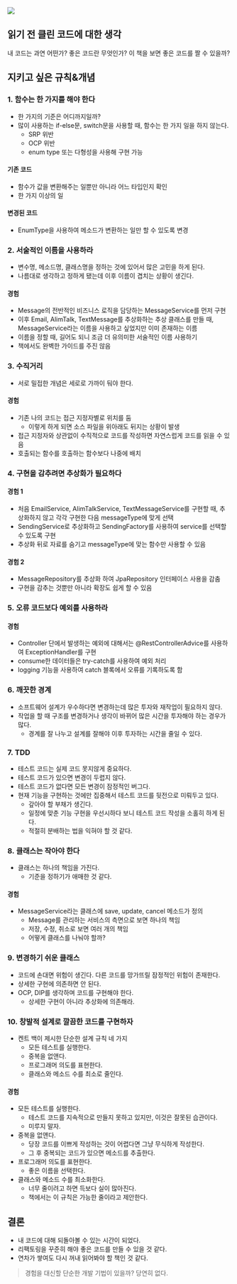 ![](https://i.imgur.com/eua2WOR.png)

## 읽기 전 클린 코드에 대한 생각

내 코드는 과연 어떤가?
좋은 코드란 무엇인가?
이 책을 보면 좋은 코드를 짤 수 있을까?


## 지키고 싶은 규칙&개념

### 1. 함수는 한 가지를 해야 한다

* 한 가지의 기준은 어디까지일까?
* 많이 사용하는 if-else문, switch문을 사용할 때, 함수는 한 가지 일을 하지 않는다.
    * SRP 위반
    * OCP 위반
    * enum type 또는 다형성을 사용해 구현 가능

#### 기존 코드

* 함수가 값을 변환해주는 일뿐만 아니라 어느 타입인지 확인
* 한 가지 이상의 일

#### 변경된 코드

* EnumType을 사용하여 메소드가 변환하는 일만 할 수 있도록 변경

### 2. 서술적인 이름을 사용하라

* 변수명, 메소드명, 클래스명을 정하는 것에 있어서 많은 고민을 하게 된다.
* 나름대로 생각하고 정하게 됐는데 이후 이름이 겹치는 상황이 생긴다.

#### 경험

* Message의 전반적인 비즈니스 로직을 담당하는 MessageService를 먼저 구현
* 이후 Email, AlimTalk, TextMessage를 추상화하는 추상 클래스를 만들 때, MessageService라는 이름을 사용하고 싶었지만 이미 존재하는 이름
* 이름을 정할 때, 길어도 되니 조금 더 유의미한 서술적인 이름 사용하기
* 책에서도 완벽한 가이드를 주진 않음

### 3. 수직거리

* 서로 밀접한 개념은 세로로 가까이 둬야 한다.

#### 경험

* 기존 나의 코드는 접근 지정자별로 위치를 둠
    * 이렇게 하게 되면 소스 파일을 위아래도 뒤지는 상황이 발생
* 접근 지정자와 상관없이 수직적으로 코드를 작성하면 자연스럽게 코드를 읽을 수 있음
* 호출되는 함수를 호출하는 함수보다 나중에 배치


### 4. 구현을 감추려면 추상화가 필요하다

#### 경험 1

* 처음 EmailService, AlimTalkService, TextMessageService를 구현할 때, 추상화하지 않고 각각 구현한 다음 messageType에 맞게 선택
* SendingService로 추상화하고 SendingFactory를 사용하여 service를 선택할 수 있도록 구현
* 추상화 뒤로 자료를 숨기고 messageType에 맞는 함수만 사용할 수 있음

#### 경험 2

* MessageRepository를 추상화 하여 JpaRepository 인터페이스 사용을 감춤
* 구현을 감추는 것뿐만 아니라 확장도 쉽게 할 수 있음

### 5. 오류 코드보다 예외를 사용하라

#### 경험

* Controller 단에서 발생하는 예외에 대해서는 @RestControllerAdvice를 사용하여 ExceptionHandler를 구현
* consume한 데이터들은 try-catch를 사용하여 예외 처리
* logging 기능을 사용하여 catch 블록에서 오류를 기록하도록 함


### 6. 깨끗한 경계

* 소프트웨어 설계가 우수하다면 변경하는데 많은 투자와 재작업이 필요하지 않다.
* 작업을 할 때 구조를 변경하거나 생각이 바뀌어 많은 시간을 투자해야 하는 경우가 많다.
    * 경계를 잘 나누고 설계를 잘해야 이후 투자하는 시간을 줄일 수 있다.

### 7. TDD
* 테스트 코드는 실제 코드 못지않게 중요하다.
* 테스트 코드가 있으면 변경이 두렵지 않다.
* 테스트 코드가 없다면 모든 변경이 잠정적인 버그다.
* 현재 기능을 구현하는 것에만 집중해서 테스트 코드를 뒷전으로 미뤄두고 있다.
    * 갚아야 할 부채가 생긴다.
    * 일정에 맞춘 기능 구현을 우선시하다 보니 테스트 코드 작성을 소홀히 하게 된다.
    * 적절히 분배하는 법을 익혀야 할 것 같다.

### 8. 클래스는 작아야 한다

* 클래스는 하나의 책임을 가진다.
    * 기준을 정하기가 애매한 것 같다.

#### 경험

* MessageService라는 클래스에 save, update, cancel 메소드가 정의
    * Message를 관리하는 서비스의 측면으로 보면 하나의 책임
    * 저장, 수정, 취소로 보면 여러 개의 책임
    * 어떻게 클래스를 나눠야 할까?

### 9. 변경하기 쉬운 클래스

* 코드에 손대면 위험이 생긴다. 다른 코드를 망가뜨릴 잠정적인 위험이 존재한다.
* 상세한 구현에 의존하면 안 된다.
* OCP, DIP를 생각하며 코드를 구현해야 한다.
    * 상세한 구현이 아니라 추상화에 의존해라.

### 10. 창발적 설계로 깔끔한 코드를 구현하자

* 켄트 백이 제시한 단순한 설계 규칙 네 가지
    * 모든 테스트를 실행한다.
    * 중복을 없앤다.
    * 프로그래머 의도를 표현한다.
    * 클래스와 메소드 수를 최소로 줄인다.

#### 경험

* 모든 테스트를 실행한다.
    * 테스트 코드를 지속적으로 만들지 못하고 있지만, 이것은 잘못된 습관이다.
    * 미루지 말자.
* 중복을 없앤다.
    * 당장 코드를 이쁘게 작성하는 것이 어렵다면 그냥 무식하게 작성한다.
    * 그 후 중복되는 코드가 있으면 메소드를 추출한다.
* 프로그래머 의도를 표현한다.
    * 좋은 이름을 선택한다.
* 클래스와 메소드 수를 최소화한다.
    * 너무 줄이려고 하면 득보다 실이 많아진다.
    * 책에서는 이 규칙은 가능한 줄이라고 제안한다.

## 결론

* 내 코드에 대해 되돌아볼 수 있는 시간이 되었다.
* 리팩토링을 꾸준히 해야 좋은 코드를 만들 수 있을 것 같다.
* 연차가 쌓여도 다시 꺼내 읽어봐야 할 책인 것 같다.

> 경험을 대신할 단순한 개발 기법이 있을까? 당연히 없다.
